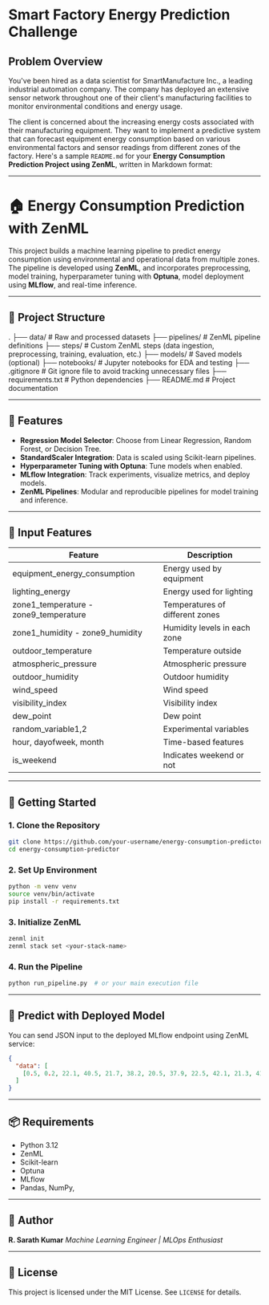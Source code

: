 # Smart Factory Energy Prediction Challenge

## Problem Overview

You've been hired as a data scientist for SmartManufacture Inc., a leading industrial automation company. The company has deployed an extensive sensor network throughout one of their client's manufacturing facilities to monitor environmental conditions and energy usage.

The client is concerned about the increasing energy costs associated with their manufacturing equipment. They want to implement a predictive system that can forecast equipment energy consumption based on various environmental factors and sensor readings from different zones of the factory.
Here's a sample `README.md` for your **Energy Consumption Prediction Project using ZenML**, written in Markdown format:

---


# 🏠 Energy Consumption Prediction with ZenML

This project builds a machine learning pipeline to predict energy consumption using environmental and operational data from multiple zones. The pipeline is developed using **ZenML**, and incorporates preprocessing, model training, hyperparameter tuning with **Optuna**, model deployment using **MLflow**, and real-time inference.

---

## 📁 Project Structure


.
├── data/                   # Raw and processed datasets
├── pipelines/              # ZenML pipeline definitions
├── steps/                  # Custom ZenML steps (data ingestion, preprocessing, training, evaluation, etc.)
├── models/                 # Saved models (optional)
├── notebooks/              # Jupyter notebooks for EDA and testing
├── .gitignore              # Git ignore file to avoid tracking unnecessary files
├── requirements.txt        # Python dependencies
├── README.md               # Project documentation



---

## 🔧 Features

- **Regression Model Selector**: Choose from Linear Regression, Random Forest, or Decision Tree.
- **StandardScaler Integration**: Data is scaled using Scikit-learn pipelines.
- **Hyperparameter Tuning with Optuna**: Tune models when enabled.
- **MLflow Integration**: Track experiments, visualize metrics, and deploy models.
- **ZenML Pipelines**: Modular and reproducible pipelines for model training and inference.

---

## 🧪 Input Features

| Feature                   | Description                       |
|---------------------------|-----------------------------------|
| equipment_energy_consumption | Energy used by equipment         |
| lighting_energy            | Energy used for lighting          |
| zone1_temperature - zone9_temperature | Temperatures of different zones |
| zone1_humidity - zone9_humidity       | Humidity levels in each zone   |
| outdoor_temperature        | Temperature outside               |
| atmospheric_pressure       | Atmospheric pressure              |
| outdoor_humidity           | Outdoor humidity                  |
| wind_speed                 | Wind speed                        |
| visibility_index           | Visibility index                  |
| dew_point                  | Dew point                         |
| random_variable1,2         | Experimental variables            |
| hour, dayofweek, month     | Time-based features               |
| is_weekend                 | Indicates weekend or not          |

---

## 🚀 Getting Started

### 1. Clone the Repository
```bash
git clone https://github.com/your-username/energy-consumption-predictor.git
cd energy-consumption-predictor
````

### 2. Set Up Environment

```bash
python -m venv venv
source venv/bin/activate
pip install -r requirements.txt
```

### 3. Initialize ZenML

```bash
zenml init
zenml stack set <your-stack-name>
```

### 4. Run the Pipeline

```bash
python run_pipeline.py  # or your main execution file
```

---

## 🔮 Predict with Deployed Model

You can send JSON input to the deployed MLflow endpoint using ZenML service:

```json
{
  "data": [
    [0.5, 0.2, 22.1, 40.5, 21.7, 38.2, 20.5, 37.9, 22.5, 42.1, 21.3, 41.2, 22.0, 43.0, 21.9, 44.1, 22.2, 39.4, 21.6, 40.6, 18.0, 1015.2, 55.0, 3.2, 10.0, 12.5, 0.3, 0.6, 14, 3, 6, 0]
  ]
}
```

---

## 📦 Requirements

* Python 3.12
* ZenML
* Scikit-learn
* Optuna
* MLflow
* Pandas, NumPy,


---

## 🧠 Author

**R. Sarath Kumar**
*Machine Learning Engineer | MLOps Enthusiast*

---

## 📄 License

This project is licensed under the MIT License. See `LICENSE` for details.

```

